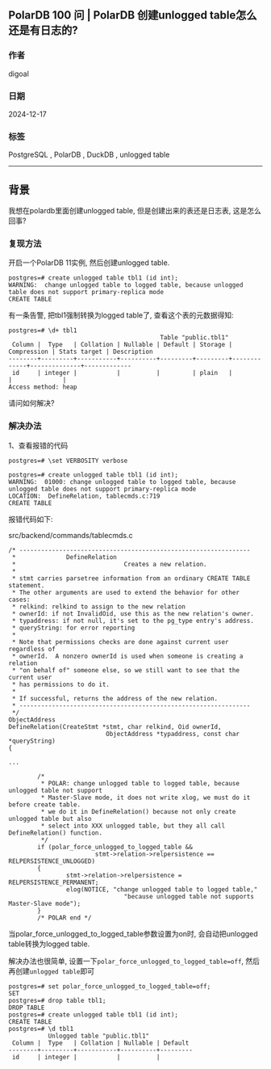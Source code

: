 ## PolarDB 100 问 | PolarDB 创建unlogged table怎么还是有日志的?  
                
### 作者                
digoal                
                
### 日期                
2024-12-17                
                
### 标签                
PostgreSQL , PolarDB , DuckDB , unlogged table           
           
----           
            
## 背景    
我想在polardb里面创建unlogged table, 但是创建出来的表还是日志表, 这是怎么回事?  
  
### 复现方法  
  
开启一个PolarDB 11实例, 然后创建unlogged table.  
  
```  
postgres=# create unlogged table tbl1 (id int);  
WARNING:  change unlogged table to logged table, because unlogged table does not support primary-replica mode  
CREATE TABLE  
```  
    
有一条告警, 把tbl1强制转换为logged table了, 查看这个表的元数据得知:  
  
```  
postgres=# \d+ tbl1  
                                          Table "public.tbl1"  
 Column |  Type   | Collation | Nullable | Default | Storage | Compression | Stats target | Description   
--------+---------+-----------+----------+---------+---------+-------------+--------------+-------------  
 id     | integer |           |          |         | plain   |             |              |   
Access method: heap  
```  
  
请问如何解决?  
  
### 解决办法  
  
1、查看报错的代码  
  
```  
postgres=# \set VERBOSITY verbose  
  
postgres=# create unlogged table tbl1 (id int);  
WARNING:  01000: change unlogged table to logged table, because unlogged table does not support primary-replica mode  
LOCATION:  DefineRelation, tablecmds.c:719  
CREATE TABLE  
```  
  
报错代码如下:  
  
src/backend/commands/tablecmds.c  
  
```  
/* ----------------------------------------------------------------  
 *              DefineRelation  
 *                              Creates a new relation.  
 *  
 * stmt carries parsetree information from an ordinary CREATE TABLE statement.  
 * The other arguments are used to extend the behavior for other cases:  
 * relkind: relkind to assign to the new relation  
 * ownerId: if not InvalidOid, use this as the new relation's owner.  
 * typaddress: if not null, it's set to the pg_type entry's address.  
 * queryString: for error reporting  
 *  
 * Note that permissions checks are done against current user regardless of  
 * ownerId.  A nonzero ownerId is used when someone is creating a relation  
 * "on behalf of" someone else, so we still want to see that the current user  
 * has permissions to do it.  
 *  
 * If successful, returns the address of the new relation.  
 * ----------------------------------------------------------------  
 */  
ObjectAddress  
DefineRelation(CreateStmt *stmt, char relkind, Oid ownerId,  
                           ObjectAddress *typaddress, const char *queryString)  
{  
  
...  
  
        /*  
         * POLAR: change unlogged table to logged table, because unlogged table not support  
         * Master-Slave mode, it does not write xlog, we must do it before create table.  
         * we do it in DefineRelation() because not only create unlogged table but also  
         * select into XXX unlogged table, but they all call DefineRelation() function.  
         */  
        if (polar_force_unlogged_to_logged_table &&  
                        stmt->relation->relpersistence == RELPERSISTENCE_UNLOGGED)  
        {  
                stmt->relation->relpersistence = RELPERSISTENCE_PERMANENT;  
                elog(NOTICE, "change unlogged table to logged table,"  
                                "because unlogged table not supports Master-Slave mode");  
        }  
        /* POLAR end */  
```  
  
当polar_force_unlogged_to_logged_table参数设置为on时, 会自动把unlogged table转换为logged table.    
  
解决办法也很简单, 设置一下`polar_force_unlogged_to_logged_table=off`, 然后再创建`unlogged table`即可  
  
```  
postgres=# set polar_force_unlogged_to_logged_table=off;  
SET  
postgres=# drop table tbl1;  
DROP TABLE  
postgres=# create unlogged table tbl1 (id int);  
CREATE TABLE  
postgres=# \d tbl1  
           Unlogged table "public.tbl1"  
 Column |  Type   | Collation | Nullable | Default   
--------+---------+-----------+----------+---------  
 id     | integer |           |          |   
```  
  

